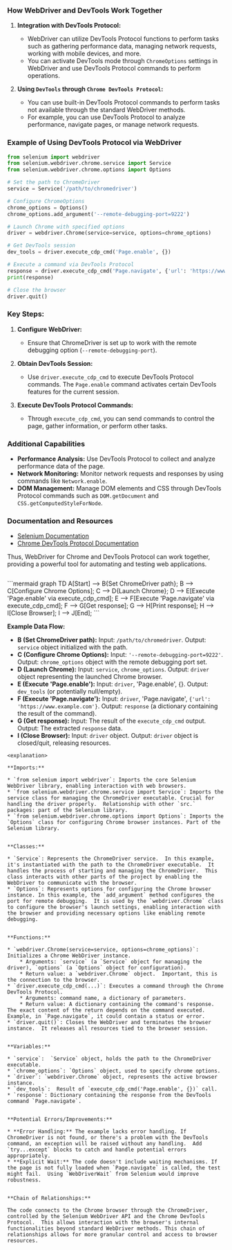 ### How WebDriver and DevTools Work Together

1. **Integration with DevTools Protocol:**
   - WebDriver can utilize DevTools Protocol functions to perform tasks such as gathering performance data, managing network requests, working with mobile devices, and more.
   - You can activate DevTools mode through `ChromeOptions` settings in WebDriver and use DevTools Protocol commands to perform operations.

2. **Using `DevTools` through `Chrome DevTools Protocol`:**
   - You can use built-in DevTools Protocol commands to perform tasks not available through the standard WebDriver methods.
   - For example, you can use DevTools Protocol to analyze performance, navigate pages, or manage network requests.

### Example of Using DevTools Protocol via WebDriver

```python
from selenium import webdriver
from selenium.webdriver.chrome.service import Service
from selenium.webdriver.chrome.options import Options

# Set the path to ChromeDriver
service = Service('/path/to/chromedriver')

# Configure ChromeOptions
chrome_options = Options()
chrome_options.add_argument('--remote-debugging-port=9222')

# Launch Chrome with specified options
driver = webdriver.Chrome(service=service, options=chrome_options)

# Get DevTools session
dev_tools = driver.execute_cdp_cmd('Page.enable', {})

# Execute a command via DevTools Protocol
response = driver.execute_cdp_cmd('Page.navigate', {'url': 'https://www.example.com'})
print(response)

# Close the browser
driver.quit()
```

### Key Steps:

1. **Configure WebDriver:**
   - Ensure that ChromeDriver is set up to work with the remote debugging option (`--remote-debugging-port`).

2. **Obtain DevTools Session:**
   - Use `driver.execute_cdp_cmd` to execute DevTools Protocol commands. The `Page.enable` command activates certain DevTools features for the current session.

3. **Execute DevTools Protocol Commands:**
   - Through `execute_cdp_cmd`, you can send commands to control the page, gather information, or perform other tasks.

### Additional Capabilities

- **Performance Analysis:** Use DevTools Protocol to collect and analyze performance data of the page.
- **Network Monitoring:** Monitor network requests and responses by using commands like `Network.enable`.
- **DOM Management:** Manage DOM elements and CSS through DevTools Protocol commands such as `DOM.getDocument` and `CSS.getComputedStyleForNode`.

### Documentation and Resources

- [Selenium Documentation](https://www.selenium.dev/documentation/en/)
- [Chrome DevTools Protocol Documentation](https://chromedevtools.github.io/devtools-protocol/)

Thus, WebDriver for Chrome and DevTools Protocol can work together, providing a powerful tool for automating and testing web applications.
```

```
<algorithm>
```mermaid
graph TD
    A[Start] --> B{Set ChromeDriver path};
    B --> C[Configure Chrome Options];
    C --> D{Launch Chrome};
    D --> E[Execute 'Page.enable' via execute_cdp_cmd];
    E --> F[Execute 'Page.navigate' via execute_cdp_cmd];
    F --> G[Get response];
    G --> H[Print response];
    H --> I[Close Browser];
    I --> J[End];
```

**Example Data Flow:**

* **B (Set ChromeDriver path):**  Input: `/path/to/chromedriver`. Output: `service` object initialized with the path.
* **C (Configure Chrome Options):** Input: `'--remote-debugging-port=9222'`. Output: `chrome_options` object with the remote debugging port set.
* **D (Launch Chrome):** Input: `service`, `chrome_options`. Output: `driver` object representing the launched Chrome browser.
* **E (Execute 'Page.enable'):** Input: `driver`, 'Page.enable', {}. Output:  `dev_tools` (or potentially null/empty).
* **F (Execute 'Page.navigate'):** Input: `driver`, 'Page.navigate', `{'url': 'https://www.example.com'}`. Output: `response` (a dictionary containing the result of the command).
* **G (Get response):** Input:  The result of the `execute_cdp_cmd` output. Output: The extracted `response` data.
* **I (Close Browser):** Input: `driver` object. Output: `driver` object is closed/quit, releasing resources.


```
<explanation>

**Imports:**

* `from selenium import webdriver`: Imports the core Selenium WebDriver library, enabling interaction with web browsers.
* `from selenium.webdriver.chrome.service import Service`: Imports the service class for managing the ChromeDriver executable. Crucial for handling the driver properly.  Relationship with other `src.` packages: part of the Selenium library.
* `from selenium.webdriver.chrome.options import Options`: Imports the `Options` class for configuring Chrome browser instances. Part of the Selenium library.


**Classes:**

* `Service`: Represents the ChromeDriver service.  In this example, it's instantiated with the path to the ChromeDriver executable.  It handles the process of starting and managing the ChromeDriver.  This class interacts with other parts of the project by enabling the WebDriver to communicate with the browser.
* `Options`: Represents options for configuring the Chrome browser instance. In this example, the `add_argument` method configures the port for remote debugging.  It is used by the `webdriver.Chrome` class to configure the browser's launch settings, enabling interaction with the browser and providing necessary options like enabling remote debugging.


**Functions:**

* `webdriver.Chrome(service=service, options=chrome_options)`:  Initializes a Chrome WebDriver instance.  
    * Arguments: `service` (a `Service` object for managing the driver), `options` (a `Options` object for configuration).
    * Return value: a `webdriver.Chrome` object.  Important, this is the connection to the browser.
* `driver.execute_cdp_cmd(...)`: Executes a command through the Chrome DevTools Protocol.
    * Arguments: command name, a dictionary of parameters.
    * Return value: A dictionary containing the command's response.  The exact content of the return depends on the command executed.   Example, in `Page.navigate`, it could contain a status or error.
* `driver.quit()`: Closes the WebDriver and terminates the browser instance.  It releases all resources tied to the browser session.


**Variables:**

* `service`:  `Service` object, holds the path to the ChromeDriver executable.
* `chrome_options`: `Options` object, used to specify chrome options.
* `driver`: `webdriver.Chrome` object, represents the active browser instance.
* `dev_tools`:  Result of `execute_cdp_cmd('Page.enable', {})` call.
* `response`: Dictionary containing the response from the DevTools command `Page.navigate`.


**Potential Errors/Improvements:**

* **Error Handling:** The example lacks error handling. If ChromeDriver is not found, or there's a problem with the DevTools command, an exception will be raised without any handling.  Add `try...except` blocks to catch and handle potential errors appropriately.
* **Explicit Wait:** The code doesn't include waiting mechanisms. If the page is not fully loaded when `Page.navigate` is called, the test might fail.  Using `WebDriverWait` from Selenium would improve robustness.


**Chain of Relationships:**

The code connects to the Chrome browser through the ChromeDriver, controlled by the Selenium WebDriver API and the Chrome DevTools Protocol.  This allows interaction with the browser's internal functionalities beyond standard WebDriver methods. This chain of relationships allows for more granular control and access to browser resources.